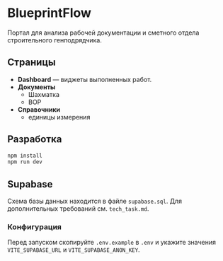 # BlueprintFlow

Портал для анализа рабочей документации и сметного отдела строительного генподрядчика.

## Страницы
- **Dashboard** — виджеты выполненных работ.
- **Документы**
  - Шахматка
  - ВОР
- **Справочники**
  - единицы измерения

## Разработка
```bash
npm install
npm run dev
```

## Supabase
Схема базы данных находится в файле `supabase.sql`. Для дополнительных требований см. `tech_task.md`.

### Конфигурация
Перед запуском скопируйте `.env.example` в `.env` и укажите значения `VITE_SUPABASE_URL` и `VITE_SUPABASE_ANON_KEY`.
